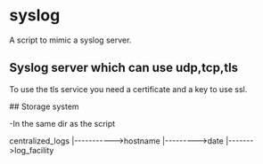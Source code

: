 # syslog
A script to mimic a syslog server.


## Syslog server which can use udp,tcp,tls
  
  To use the tls service you need a certificate and a key to use ssl.
  
## Storage system 
  
-In the same dir as the script 

centralized_logs
        |----------->hostname
                         |--------->date
                                      |------->log_facility 
